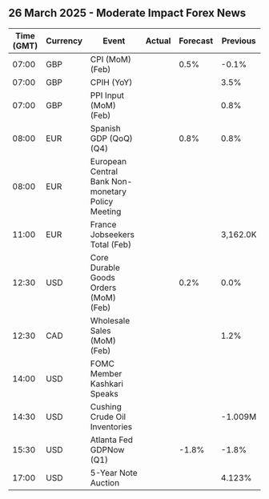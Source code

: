 ## 26 March 2025 - Moderate Impact Forex News

| Time (GMT) | Currency | Event | Actual | Forecast | Previous |
|------|----------|-------|--------|----------|----------|
| 07:00 | GBP | CPI (MoM) (Feb) |  | 0.5% | -0.1% |
| 07:00 | GBP | CPIH (YoY) |  |  | 3.5% |
| 07:00 | GBP | PPI Input (MoM) (Feb) |  |  | 0.8% |
| 08:00 | EUR | Spanish GDP (QoQ) (Q4) |  | 0.8% | 0.8% |
| 08:00 | EUR | European Central Bank Non-monetary Policy Meeting |  |  |  |
| 11:00 | EUR | France Jobseekers Total (Feb) |  |  | 3,162.0K |
| 12:30 | USD | Core Durable Goods Orders (MoM) (Feb) |  | 0.2% | 0.0% |
| 12:30 | CAD | Wholesale Sales (MoM) (Feb) |  |  | 1.2% |
| 14:00 | USD | FOMC Member Kashkari Speaks |  |  |  |
| 14:30 | USD | Cushing Crude Oil Inventories |  |  | -1.009M |
| 15:30 | USD | Atlanta Fed GDPNow (Q1) |  | -1.8% | -1.8% |
| 17:00 | USD | 5-Year Note Auction |  |  | 4.123% |

